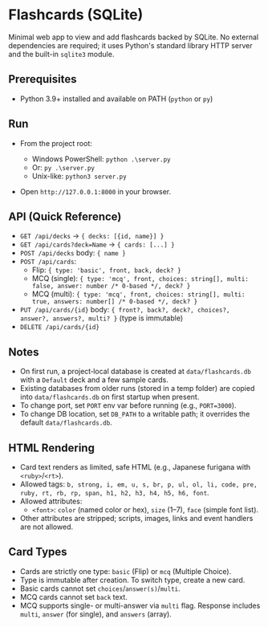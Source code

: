 Flashcards (SQLite)
===================

Minimal web app to view and add flashcards backed by SQLite. No external dependencies are required; it uses Python's standard library HTTP server and the built-in `sqlite3` module.

Prerequisites
-------------
- Python 3.9+ installed and available on PATH (`python` or `py`)

Run
---
- From the project root:

  - Windows PowerShell: `python .\server.py`
  - Or: `py .\server.py`
  - Unix-like: `python3 server.py`

- Open `http://127.0.0.1:8000` in your browser.

API (Quick Reference)
---------------------
- `GET /api/decks` → `{ decks: [{id, name}] }`
- `GET /api/cards?deck=Name` → `{ cards: [...] }`
- `POST /api/decks` body: `{ name }`
- `POST /api/cards`:
  - Flip: `{ type: 'basic', front, back, deck? }`
  - MCQ (single): `{ type: 'mcq', front, choices: string[], multi: false, answer: number /* 0-based */, deck? }`
  - MCQ (multi): `{ type: 'mcq', front, choices: string[], multi: true, answers: number[] /* 0-based */, deck? }`
- `PUT /api/cards/{id}` body: `{ front?, back?, deck?, choices?, answer?, answers?, multi? }` (type is immutable)
- `DELETE /api/cards/{id}`

Notes
-----
- On first run, a project‑local database is created at `data/flashcards.db` with a `Default` deck and a few sample cards.
- Existing databases from older runs (stored in a temp folder) are copied into `data/flashcards.db` on first startup when present.
- To change port, set `PORT` env var before running (e.g., `PORT=3000`).
- To change DB location, set `DB_PATH` to a writable path; it overrides the default `data/flashcards.db`.

HTML Rendering
--------------
- Card text renders as limited, safe HTML (e.g., Japanese furigana with `<ruby>`/`<rt>`).
- Allowed tags: `b, strong, i, em, u, s, br, p, ul, ol, li, code, pre, ruby, rt, rb, rp, span, h1, h2, h3, h4, h5, h6, font`.
- Allowed attributes:
  - `<font>`: `color` (named color or hex), `size` (1–7), `face` (simple font list).
- Other attributes are stripped; scripts, images, links and event handlers are not allowed.

Card Types
----------
- Cards are strictly one type: `basic` (Flip) or `mcq` (Multiple Choice).
- Type is immutable after creation. To switch type, create a new card.
- Basic cards cannot set `choices`/`answer(s)`/`multi`.
- MCQ cards cannot set `back` text.
- MCQ supports single- or multi-answer via `multi` flag. Response includes `multi`, `answer` (for single), and `answers` (array).
